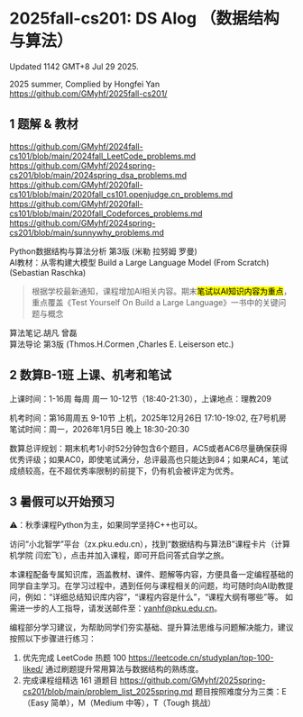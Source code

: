 # 2025fall-cs201: DS Alog （数据结构与算法）

Updated 1142 GMT+8 Jul 29 2025. 

2025 summer, Complied by Hongfei Yan  
https://github.com/GMyhf/2025fall-cs201/


## 1 题解 & 教材

https://github.com/GMyhf/2024fall-cs101/blob/main/2024fall_LeetCode_problems.md  
https://github.com/GMyhf/2024spring-cs201/blob/main/2024spring_dsa_problems.md  
https://github.com/GMyhf/2020fall-cs101/blob/main/2020fall_cs101.openjudge.cn_problems.md  
https://github.com/GMyhf/2020fall-cs101/blob/main/2020fall_Codeforces_problems.md  
https://github.com/GMyhf/2024spring-cs201/blob/main/sunnywhy_problems.md

Python数据结构与算法分析 第3版 (米勒 拉努姆 罗曼)   
AI教材：从零构建大模型 Build a Large Language Model (From Scratch) (Sebastian Raschka)  

> 根据学校最新通知，课程增加Al相关内容。期末<mark>笔试以AI知识内容为重点</mark>，重点覆盖《Test Yourself On Build a Large Language》一书中的关键问题与概念

算法笔记.胡凡 曾磊  
算法导论 第3版  (Thmos.H.Cormen ,Charles E. Leiserson etc.)


## 2 数算B-1班 上课、机考和笔试

上课时间：1-16周 每周 周一 10-12节（18:40-21:30），上课地点：理教209

机考时间：第16周周五 9-10节 上机，2025年12月26日 17:10-19:02, 在7号机房  
笔试时间：周一，2026年1月5日 晚上 18:30-20:30

数算总评规划：期末机考1小时52分钟包含6个题目，AC5或者AC6尽量确保获得优秀评级；如果AC0，即使笔试满分，总评最高也只能达到84；如果AC4，笔试成绩较高，在不超优秀率限制的前提下，仍有机会被评定为优秀。

## 3 暑假可以开始预习

⚠️：秋季课程Python为主，如果同学坚持C++也可以。

访问“小北智学”平台（zx.pku.edu.cn），找到“数据结构与算法B”课程卡片（计算机学院 闫宏飞），点击并加入课程，即可开启问答式自学之旅。

本课程配备专属知识库，涵盖教材、课件、题解等内容，方便具备一定编程基础的同学自主学习。在学习过程中，遇到任何与课程相关的问题，均可随时向AI助教提问，例如：“详细总结知识库内容”，“课程内容是什么”，“课程大纲有哪些”等。
 如需进一步的人工指导，请发送邮件至：yanhf@pku.edu.cn。

编程部分学习建议，为帮助同学们夯实基础、提升算法思维与问题解决能力，建议按照以下步骤进行练习：

1. 优先完成 LeetCode 热题 100
   https://leetcode.cn/studyplan/top-100-liked/
   通过刷题提升常用算法与数据结构的熟练度。
2. 完成课程组精选 161 道题目
   https://github.com/GMyhf/2025spring-cs201/blob/main/problem_list_2025spring.md
   题目按照难度分为三类：E（Easy 简单），M（Medium 中等），T（Tough 挑战）
